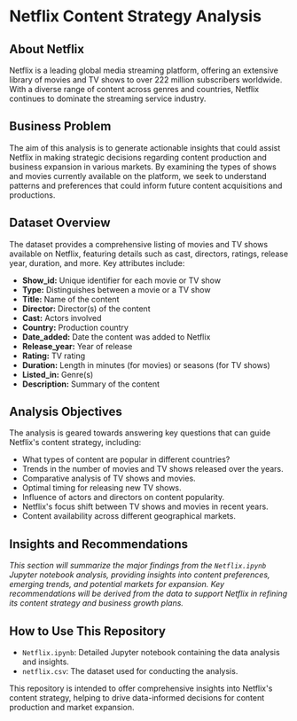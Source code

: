 
# Netflix Content Strategy Analysis

## About Netflix

Netflix is a leading global media streaming platform, offering an extensive library of movies and TV shows to over 222 million subscribers worldwide. With a diverse range of content across genres and countries, Netflix continues to dominate the streaming service industry.

## Business Problem

The aim of this analysis is to generate actionable insights that could assist Netflix in making strategic decisions regarding content production and business expansion in various markets. By examining the types of shows and movies currently available on the platform, we seek to understand patterns and preferences that could inform future content acquisitions and productions.

## Dataset Overview

The dataset provides a comprehensive listing of movies and TV shows available on Netflix, featuring details such as cast, directors, ratings, release year, duration, and more. Key attributes include:

- **Show_id:** Unique identifier for each movie or TV show
- **Type:** Distinguishes between a movie or a TV show
- **Title:** Name of the content
- **Director:** Director(s) of the content
- **Cast:** Actors involved
- **Country:** Production country
- **Date_added:** Date the content was added to Netflix
- **Release_year:** Year of release
- **Rating:** TV rating
- **Duration:** Length in minutes (for movies) or seasons (for TV shows)
- **Listed_in:** Genre(s)
- **Description:** Summary of the content

## Analysis Objectives

The analysis is geared towards answering key questions that can guide Netflix's content strategy, including:

- What types of content are popular in different countries?
- Trends in the number of movies and TV shows released over the years.
- Comparative analysis of TV shows and movies.
- Optimal timing for releasing new TV shows.
- Influence of actors and directors on content popularity.
- Netflix's focus shift between TV shows and movies in recent years.
- Content availability across different geographical markets.

## Insights and Recommendations

*This section will summarize the major findings from the `Netflix.ipynb` Jupyter notebook analysis, providing insights into content preferences, emerging trends, and potential markets for expansion. Key recommendations will be derived from the data to support Netflix in refining its content strategy and business growth plans.*

## How to Use This Repository

- `Netflix.ipynb`: Detailed Jupyter notebook containing the data analysis and insights.
- `netflix.csv`: The dataset used for conducting the analysis.

This repository is intended to offer comprehensive insights into Netflix's content strategy, helping to drive data-informed decisions for content production and market expansion.

